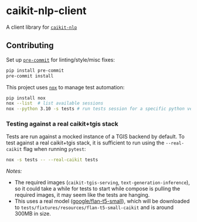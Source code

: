 # caikit-nlp-client

A client library for [`caikit-nlp`](https://github.com/caikit/caikit-nlp)

## Contributing

Set up [`pre-commit`](https://pre-commit.com) for linting/style/misc fixes:

```bash
pip install pre-commit
pre-commit install
```

This project uses [`nox`](https://github.com/wntrblm/nox) to manage test automation:

```bash
pip install nox
nox --list  # list available sessions
nox --python 3.10 -s tests # run tests session for a specific python version
```

### Testing against a real caikit+tgis stack

Tests are run against a mocked instance of a TGIS backend by default. To test against a real
caikit+tgis stack, it is sufficient to run using the `--real-caikit` flag when running `pytest`:

```bash
nox -s tests -- --real-caikit tests
```

_Notes:_

- The required images (`caikit-tgis-serving`, `text-generation-inference`), so it could take a while for tests to start while
  compose is pulling the required images, it may seem like the tests are hanging.
- This uses a real model ([google/flan-t5-small](https://huggingface.co/google/flan-t5-small)), which will be downloaded
  to `tests/fixtures/resources/flan-t5-small-caikit` and is around 300MB in size.
